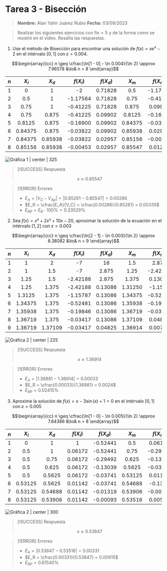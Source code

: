 
# Tarea 3 - Bisección

> **Nombre:** Alan Yahir Juárez Rubio 
> **Fecha:** 03/09/2023

> Realizar los siguientes ejercicios con $\text{fix} = 5$ y de la forma como se mostró en el vídeo. Resalta las respuestas.

1. Use el método de Bisección para encontrar una solución de $f(x) = xe^x - 2$ en el intérvalo $[0, 1]$ con $\varepsilon = 0.004$.


$$\begin{array}{cc}
n \geq \cfrac{\ln[1 - 0] - \ln 0.004}{\ln 2} \approx 7.96578 &\to& n = 8
\end{array}$$


| $n$ |  $X_i$  |  $X_d$  | $f(X_i)$ | $f(X_d)$ |  $X_m$  | $f(X_m)$ |
|:---:|:-------:|:-------:|:--------:|:--------:|:-------:|:--------:|
|  1  |    0    |    1    |    -2    | 0.71828  |   0.5   | -1.17564 |
|  2  |   0.5   |    1    | -1.17564 | 0.71828  |  0.75   | -0.41225 |
|  3  |  0.75   |    1    | -0.41225 | 0.71828  |  0.875  | 0.09902  |
|  4  |  0.75   |  0.875  | -0.41225 | 0.09902  | 0.8125  | -0.16900 |
|  5  | 0.8125  |  0.875  | -0.16900 | 0.09902  | 0.84375 | -0.03822 |
|  6  | 0.84375 |  0.875  | -0.03822 | 0.09902  | 0.85938 | 0.02957  |
|  7  | 0.84375 | 0.85938 | -0.03822 | 0.02957  | 0.85156 | -0.00453 |
|  8  | 0.85156 | 0.85938 | -0.00453 | 0.02957  | 0.85547 | 0.01247  |

![ Gráfica 1 | center | 325](attachments/bisección-1.png)

> [!SUCCESS] Respuesta
> 
> $$x \approx 0.85547$$

> [!ERROR] Errores
> 
> - $E_A = \lvert V_C - V_{Ap} \rvert = \lvert 0.85261 -  0.85547 \rvert = 0.00286$
> - $E_R = \cfrac{E_A}{V_C} = \cfrac{0.00286}{0.85261} = 0.00335$
> - $E_{RP} = E_R \cdot 100\% = 0.33529 \%$

<div style="page-break-after: always;"></div>

2. Sea $f(x) = x³ + 2x² + 10x - 20$, aproximar la solución de la ecuación en el intérvalo $[1, 2]$ con $\varepsilon = 0.003$

$$\begin{array}{cc}
n \geq \cfrac{\ln[2 - 1] - \ln 0.003}{\ln 2} \approx 8.38082 &\to& n  = 9
\end{array}$$

| $n$ |  $X_i$  |  $X_d$  | $f(X_i)$ | $f(X_d)$ |  $X_m$  | $f(X_m)$ |
|:---:|:-------:|:-------:|:--------:|:--------:|:-------:|:--------:|
|  1  |    1    |    2    |    -7    |    16    |   1.5   |  2.875   |
|  2  |    1    |   1.5   |    -7    |  2.875   |  1.25   | -2.42188 |
|  3  |  1.25   |   1.5   | -2.42188 |  2.875   |  1.375  | 0.13086  |
|  4  |  1.25   |  1.375  | -2.42188 | 0.13086  | 1.31250 | -1.1587  |
|  5  | 1.3125  |  1.375  | -1.15787 | 0.13086  | 1.34375 | -0.52481 |
|  6  | 1.34375 |  1.375  | -0.52481 | 0.13086  | 1.35938 | -0.19846 |
|  7  | 1.35938 |  1.375  | -0.19846 | 0.13086  | 1.36719 | -0.03417 |
|  8  | 1.36719 |  1.375  | -0.03417 | 0.13086  | 1.37109 | 0.04825  |
|  9  | 1.36719 | 1.37109 | -0.03417 | 0.04825  | 1.36914 | 0.00702         |

![ Gráfica 2 | center | 225](attachments/bisección-2.png)


> [!SUCCESS] Respuesta
> 
> $$x \approx 1.36914$$

> [!ERROR] Errores
> 
> - $E_A = \lvert 1.36881 -  1.36914 \rvert = 0.00033$
> - $E_R = \cfrac{0.00033}{1.36881} = 0.0024$
> - $E_{RP} = 0.02415 \%$

<div style="page-break-after: always;"></div>

3. Aproxime la solución de $f(x) = x - 3\sin (x) + 1 = 0$ en el intérvalo $[0, 1]$ con $\varepsilon = 0.005$   

$$\begin{array}{cc}
n \geq \cfrac{\ln[1 - 0] - \ln 0.005}{\ln 2} \approx 7.64386 &\to& n = 8
\end{array}$$


| $n$ |  $X_i$  |  $X_d$  | $f(X_i)$ | $f(X_d)$ |  $X_m$  | $f(X_m)$ |
|:---:|:-------:|:-------:|:--------:|:--------:|:-------:|:--------:|
|  1  |    0    |    1    |    1     | -0.52441 |   0.5   | 0.06172  |
|  2  |   0.5   |    1    | 0.06172  | -0.52441 |  0.75   | -0.29492 |
|  3  |   0.5   |  0.75   | 0.06172  | -0.29492 |  0.625  | -0.13039 |
|  4  |   0.5   |  0.625  | 0.06172  | -0.13039 | 0.5625  | -0.03741 |
|  5  |   0.5   | 0.5625  | 0.06172  | -0.03741 | 0.53125 | 0.01142  |
|  6  | 0.53125 | 0.5625  | 0.01142  | -0.03741 | 0.54688 | -0.1319  |
|  7  | 0.53125 | 0.54688 | 0.01142  | -0.01319 | 0.53906 | -0.00093 |
|  8  | 0.53125 | 0.53906 | 0.01142  | -0.00093 | 0.53516 | 0.00523         |

![ Gráfica 2 | center | 300](attachments/bisección-3.png)

> [!SUCCESS] Respuesta
> 
> $$x \approx 0.53847$$

> [!ERROR] Errores
> 
> - $E_A = \lvert 0.53847 -  0.53516 \rvert = 0.00331$
> - $E_R = \cfrac{0.00331}{0.53847} = 0.00615$
> - $E_{RP} = 0.61540 \%$